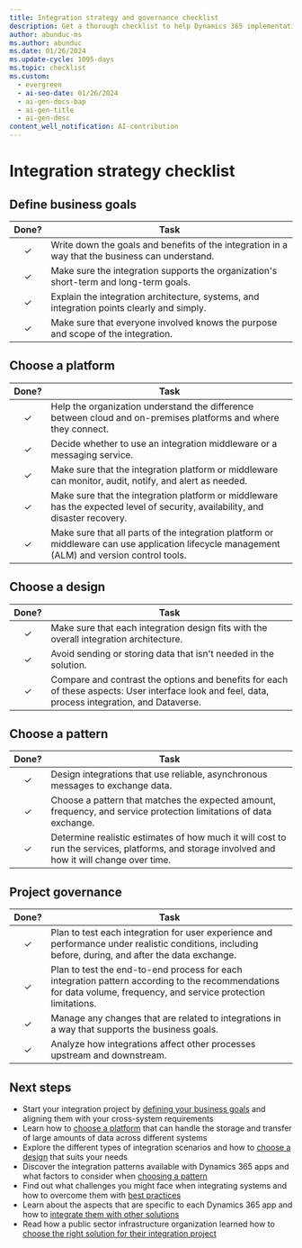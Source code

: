 ```yaml
---
title: Integration strategy and governance checklist
description: Get a thorough checklist to help Dynamics 365 implementation teams with their integration strategy, including checklists on defining goals and choosing a platform.
author: abunduc-ms
ms.author: abunduc
ms.date: 01/26/2024
ms.update-cycle: 1095-days
ms.topic: checklist
ms.custom:
  - evergreen
  - ai-seo-date: 01/26/2024
  - ai-gen-docs-bap
  - ai-gen-title
  - ai-gen-desc
content_well_notification: AI-contribution
---
```


# Integration strategy checklist

## Define business goals

| Done? | Task |
| :---: | --- |
| &check; | Write down the goals and benefits of the integration in a way that the business can understand. |
| &check; | Make sure the integration supports the organization's short-term and long-term goals. |
| &check; | Explain the integration architecture, systems, and integration points clearly and simply. |
| &check; | Make sure that everyone involved knows the purpose and scope of the integration. |

## Choose a platform

| Done? | Task |
| :---: | --- |
| &check; | Help the organization understand the difference between cloud and on-premises platforms and where they connect. |
| &check; | Decide whether to use an integration middleware or a messaging service. |
| &check; | Make sure that the integration platform or middleware can monitor, audit, notify, and alert as needed. |
| &check; | Make sure that the integration platform or middleware has the expected level of security, availability, and disaster recovery. |
| &check; | Make sure that all parts of the integration platform or middleware can use application lifecycle management (ALM) and version control tools. |

## Choose a design

| Done? | Task |
| :---: | --- |
| &check; | Make sure that each integration design fits with the overall integration architecture. |
| &check; | Avoid sending or storing data that isn't needed in the solution. |
| &check; | Compare and contrast the options and benefits for each of these aspects: User interface look and feel, data, process integration, and Dataverse. |

## Choose a pattern

| Done? | Task |
| :---: | --- |
| &check; | Design integrations that use reliable, asynchronous messages to exchange data. |
| &check; | Choose a pattern that matches the expected amount, frequency, and service protection limitations of data exchange. |
| &check; | Determine realistic estimates of how much it will cost to run the services, platforms, and storage involved and how it will change over time. |

## Project governance

| Done? | Task |
| :---: | --- |
| &check; | Plan to test each integration for user experience and performance under realistic conditions, including before, during, and after the data exchange. |
| &check; | Plan to test the end-to-end process for each integration pattern according to the recommendations for data volume, frequency, and service protection limitations. |
| &check; | Manage any changes that are related to integrations in a way that supports the business goals. |
| &check; | Analyze how integrations affect other processes upstream and downstream. |

## Next steps

- Start your integration project by [defining your business goals](integrate-other-solutions-business-goals.md) and aligning them with your cross-system requirements
- Learn how to [choose a platform](integrate-other-solutions-choose-platform.md) that can handle the storage and transfer of large amounts of data across different systems
- Explore the different types of integration scenarios and how to [choose a design](integrate-other-solutions-choose-design.md) that suits your needs
- Discover the integration patterns available with Dynamics 365 apps and what factors to consider when [choosing a pattern](integrate-other-solutions-choose-pattern.md)
- Find out what challenges you might face when integrating systems and how to overcome them with [best practices](integrate-other-solutions-challenges.md)
- Learn about the aspects that are specific to each Dynamics 365 app and how to [integrate them with other solutions](integrate-other-solutions-guidance-product.md)
- Read how a public sector infrastructure organization learned how to [choose the right solution for their integration project](integrate-other-solutions-case-study.md)
